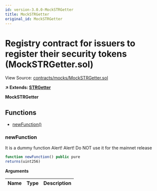 ```yaml
---
id: version-3.0.0-MockSTRGetter
title: MockSTRGetter
original_id: MockSTRGetter
---
```


# Registry contract for issuers to register their security tokens (MockSTRGetter.sol)

View Source: [contracts/mocks/MockSTRGetter.sol](../../../contracts/mocks/MockSTRGetter.sol)

**↗ Extends: [STRGetter](STRGetter.md)**

**MockSTRGetter**

## Functions

- [newFunction()](#newfunction)

### newFunction

It is a dummy function
 Alert! Alert! Do NOT use it for the mainnet release

```js
function newFunction() public pure
returns(uint256)
```

**Arguments**

| Name        | Type           | Description  |
| ------------- |------------- | -----|

